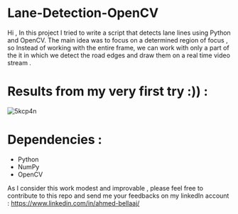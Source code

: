 # Lane-Detection-OpenCV
Hi ,
In this project I tried to write a script that detects lane lines using Python and OpenCV. 
The main idea was to focus on a determined region of focus , so Instead of working with the entire frame, we can work with only a part of the it in which we detect the road edges and draw them on a real time video stream . 

# Results from my very first try :)) :
![5kcp4n](https://user-images.githubusercontent.com/62244044/130329991-ff26be46-e72d-403d-bedb-f509ef775ecd.gif)

# Dependencies :
* Python 
* NumPy
* OpenCV

As I consider this work modest and improvable , please feel free to contribute to this repo and send me your feedbacks on my linkedIn account : https://www.linkedin.com/in/ahmed-bellaaj/

